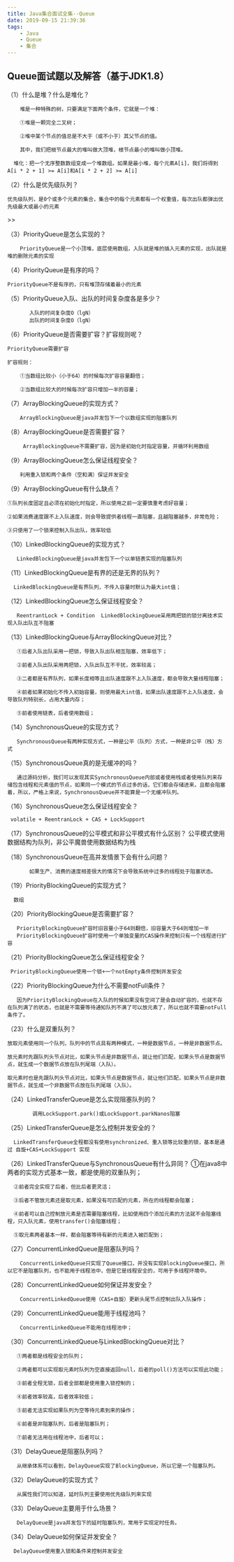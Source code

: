 ```yaml
---
title: Java集合面试全集--Queue
date: 2019-09-15 21:39:36 
tags: 
    - Java 
    - Queue
    - 集合
---
```



## Queue面试题以及解答（基于JDK1.8） ##

（1）什么是堆？什么是堆化？

		堆是一种特殊的树，只要满足下面两个条件，它就是一个堆：
		
		①堆是一颗完全二叉树；
		
		②堆中某个节点的值总是不大于（或不小于）其父节点的值。
		
		其中，我们把根节点最大的堆叫做大顶堆，根节点最小的堆叫做小顶堆。

      堆化：把一个无序整数数组变成一个堆数组。如果是最小堆，每个元素A[i]，我们将得到A[i * 2 + 1] >= A[i]和A[i * 2 + 2] >= A[i]

（2）什么是优先级队列？

    优先级队列，是0个或多个元素的集合，集合中的每个元素都有一个权重值，每次出队都弹出优先级最大或最小的元素

<!--more-->>>

（3）PriorityQueue是怎么实现的？
     
        PriorityQueue是一个小顶堆，底层使用数组，入队就是堆的插入元素的实现，出队就是堆的删除元素的实现
    

（4）PriorityQueue是有序的吗？

    PriorityQueue不是有序的，只有堆顶存储着最小的元素

（5）PriorityQueue入队、出队的时间复杂度各是多少？

           入队的时间复杂度O（lgN）
           出队的时间复杂度O（lgN）

（6）PriorityQueue是否需要扩容？扩容规则呢？

    PriorityQueue需要扩容

    扩容规则：

        ①当数组比较小（小于64）的时候每次扩容容量翻倍；

        ②当数组比较大的时候每次扩容只增加一半的容量；

（7）ArrayBlockingQueue的实现方式？
 
        ArrayBlockingQueue是java并发包下一个以数组实现的阻塞队列


（8）ArrayBlockingQueue是否需要扩容？
       
         ArrayBlockingQueue不需要扩容，因为是初始化时指定容量，并循环利用数组

（9）ArrayBlockingQueue怎么保证线程安全？

        利用重入锁和两个条件（空和满）保证并发安全

（9）ArrayBlockingQueue有什么缺点？
            
    ①队列长度固定且必须在初始化时指定，所以使用之前一定要慎重考虑好容量；

	②如果消费速度跟不上入队速度，则会导致提供者线程一直阻塞，且越阻塞越多，非常危险；
		
	③只使用了一个锁来控制入队出队，效率较低

（10）LinkedBlockingQueue的实现方式？

       LinkedBlockingQueue是java并发包下一个以单链表实现的阻塞队列

（11）LinkedBlockingQueue是有界的还是无界的队列？
    
      LinkedBlockingQueue是有界队列，不传入容量时默认为最大int值；

（12）LinkedBlockingQueue怎么保证线程安全？

       ReentrantLock + Condition  LinkedBlockingQueue采用两把锁的锁分离技术实现入队出队互不阻塞

（13）LinkedBlockingQueue与ArrayBlockingQueue对比？
 
       ①后者入队出队采用一把锁，导致入队出队相互阻塞，效率低下；

	   ②前者入队出队采用两把锁，入队出队互不干扰，效率较高；
		
	   ③二者都是有界队列，如果长度相等且出队速度跟不上入队速度，都会导致大量线程阻塞；
		
	   ④前者如果初始化不传入初始容量，则使用最大int值，如果出队速度跟不上入队速度，会导致队列特别长，占用大量内存；
       
       ⑤前者使用链表，后者使用数组；
 

（14）SynchronousQueue的实现方式？
     
       SynchronousQueue有两种实现方式，一种是公平（队列）方式，一种是非公平（栈）方式

（15）SynchronousQueue真的是无缓冲的吗？
 
       通过源码分析，我们可以发现其实SynchronousQueue内部或者使用栈或者使用队列来存储包含线程和元素值的节点，如果同一个模式的节点过多的话，它们都会存储进来，且都会阻塞着，所以，严格上来说，SynchronousQueue并不能算是一个无缓冲队列。

（16）SynchronousQueue怎么保证线程安全？
      
        
     volatile + ReentranLock + CAS + LockSupport

（17）SynchronousQueue的公平模式和非公平模式有什么区别？
           公平模式使用数据结构为队列，非公平魔兽使用数据结构为栈
            

（18）SynchronousQueue在高并发情景下会有什么问题？
     
           如果生产、消费的速度相差很大的情况下会导致系统中过多的线程处于阻塞状态。

（19）PriorityBlockingQueue的实现方式？

      数组

（20）PriorityBlockingQueue是否需要扩容？

       PriorityBlockingQueue扩容时旧容量小于64则翻倍，旧容量大于64则增加一半
       PriorityBlockingQueue扩容时使用一个单独变量的CAS操作来控制只有一个线程进行扩容 

（21）PriorityBlockingQueue怎么保证线程安全？

     PriorityBlockingQueue使用一个锁+一个notEmpty条件控制并发安全

（22）PriorityBlockingQueue为什么不需要notFull条件？

       因为PriorityBlockingQueue在入队的时候如果没有空间了是会自动扩容的，也就不存在队列满了的状态，也就是不需要等待通知队列不满了可以放元素了，所以也就不需要notFull条件了。

（23）什么是双重队列？

    放取元素使用同一个队列，队列中的节点具有两种模式，一种是数据节点，一种是非数据节点。

	放元素时先跟队列头节点对比，如果头节点是非数据节点，就让他们匹配，如果头节点是数据节点，就生成一个数据节点放在队列尾端（入队）。

	取元素时也是先跟队列头节点对比，如果头节点是数据节点，就让他们匹配，如果头节点是非数据节点，就生成一个非数据节点放在队列尾端（入队）。

（24）LinkedTransferQueue是怎么实现阻塞队列的？

            调用LockSupport.park()或LockSupport.parkNanos阻塞

（25）LinkedTransferQueue是怎么控制并发安全的？

      LinkedTransferQueue全程都没有使用synchronized、重入锁等比较重的锁，基本是通过 自旋+CAS+LockSupport 实现 

（26）LinkedTransferQueue与SynchronousQueue有什么异同？
      ①在java8中两者的实现方式基本一致，都是使用的双重队列；

	  ②前者完全实现了后者，但比后者更灵活；
			
	  ③后者不管放元素还是取元素，如果没有可匹配的元素，所在的线程都会阻塞；
			
	  ④前者可以自己控制放元素是否需要阻塞线程，比如使用四个添加元素的方法就不会阻塞线程，只入队元素，使用transfer()会阻塞线程；
			
	  ⑤取元素两者基本一样，都会阻塞等待有新的元素进入被匹配到；
        

（27）ConcurrentLinkedQueue是阻塞队列吗？

        ConcurrentLinkedQueue只实现了Queue接口，并没有实现BlockingQueue接口，所以它不是阻塞队列，也不能用于线程池中，但是它是线程安全的，可用于多线程环境中。

（28）ConcurrentLinkedQueue如何保证并发安全？

        ConcurrentLinkedQueue使用（CAS+自旋）更新头尾节点控制出队入队操作；

（29）ConcurrentLinkedQueue能用于线程池吗？

        ConcurrentLinkedQueue不能用在线程池中；


（30）ConcurrentLinkedQueue与LinkedBlockingQueue对比？

       ①两者都是线程安全的队列；

	   ②两者都可以实现取元素时队列为空直接返回null，后者的poll()方法可以实现此功能；
		
	   ③前者全程无锁，后者全部都是使用重入锁控制的；
		
	   ④前者效率较高，后者效率较低；
		
	   ⑤前者无法实现如果队列为空等待元素到来的操作；
		
       ⑥前者是非阻塞队列，后者是阻塞队列；
		
	   ⑦前者无法用在线程池中，后者可以；

（31）DelayQueue是阻塞队列吗？

       从继承体系可以看到，DelayQueue实现了BlockingQueue，所以它是一个阻塞队列。

（32）DelayQueue的实现方式？

       从属性我们可以知道，延时队列主要使用优先级队列来实现

（33）DelayQueue主要用于什么场景？

       DelayQueue是java并发包下的延时阻塞队列，常用于实现定时任务。


（34）DelayQueue如何保证并发安全？
   
      DelayQueue使用重入锁和条件来控制并发安全